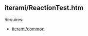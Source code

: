 iterami/ReactionTest.htm
------------------------

Requires:
* [iterami/common](https://github.com/iterami/common)
